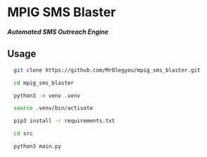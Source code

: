 # MPIG SMS Blaster
***Automated SMS Outreach Engine*** 


## Usage
```bash
  git clone https://github.com/MrOlegyou/mpig_sms_blaster.git
```
```bash
  cd mpig_sms_blaster
```
```bash
  python3 -m venv .venv
```
```bash
  source .venv/bin/activate
```
```bash
  pip3 install -r requirements.txt
```
```bash
  cd src
```
```bash
  python3 main.py
```
